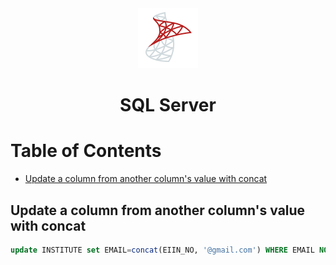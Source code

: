 <div align="center">
  <a href="https://www.microsoft.com/en-us/sql-server/sql-server-downloads">
    <img alt="mssql" src="../logos/mssql.png"/>
  </a>
  <h1>SQL Server</h1>
</div>

# Table of Contents

- [Update a column from another column's value with concat](#update-a-column-from-another-columns-value-with-concat)

## Update a column from another column's value with concat

```sql
update INSTITUTE set EMAIL=concat(EIIN_NO, '@gmail.com') WHERE EMAIL NOT LIKE '%@%';
```
